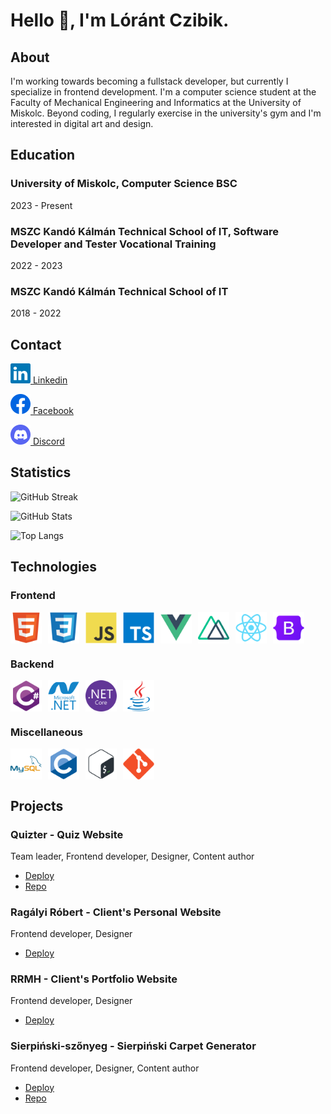 # Hello 👋, I'm Lóránt Czibik.

## About
I'm working towards becoming a fullstack developer, but currently I specialize in frontend development. I'm a computer science student at the Faculty of Mechanical Engineering and Informatics at the University of Miskolc. Beyond coding, I regularly exercise in the university's gym and I'm interested in digital art and design.

## Education
### University of Miskolc, Computer Science BSC
2023 - Present


### MSZC Kandó Kálmán Technical School of IT, Software Developer and Tester Vocational Training
2022 - 2023

### MSZC Kandó Kálmán Technical School of IT
2018 - 2022

## Contact
[![linkedin](https://raw.githubusercontent.com/CLorant/readme-social-icons/main/small/filled/linkedin.svg) Linkedin](https://www.linkedin.com/in/czibik-l%C3%B3r%C3%A1nt-partik-38369a2b1/)

[![facebook](https://raw.githubusercontent.com/CLorant/readme-social-icons/main/small/filled/facebook.svg) Facebook](https://www.facebook.com/lorant.czibik/) 

[![discord](https://raw.githubusercontent.com/CLorant/readme-social-icons/main/small/filled/discord.svg) Discord](https://discordapp.com/users/skalel_v0)

## Statistics

![GitHub Streak](https://github-readme-streak-stats.herokuapp.com?user=CLorant&theme=dark&date_format=%5BY%20%5DM%20j)

![GitHub Stats](https://github-readme-stats.vercel.app/api?username=CLorant&theme=dark&show_icons=true&icon_color=FB8C00)

![Top Langs](https://github-readme-stats.vercel.app/api/top-langs/?username=Clorant&layout=compact&theme=dark)

## Technologies
### Frontend
<div style="display: flex; flex-direction: row; gap: 10px;">
    <img src="https://raw.githubusercontent.com/devicons/devicon/master/icons/html5/html5-original.svg" alt="html5" width="50" height="50">
    <img src="https://raw.githubusercontent.com/devicons/devicon/master/icons/css3/css3-original.svg" alt="css3" width="50" height="50">
    <img src="https://raw.githubusercontent.com/devicons/devicon/master/icons/javascript/javascript-original.svg" alt="javascript" width="50" height="50">
    <img src="https://raw.githubusercontent.com/devicons/devicon/master/icons/typescript/typescript-original.svg" alt="typescript" width="50" height="50">
    <img src="https://raw.githubusercontent.com/devicons/devicon/master/icons/vuejs/vuejs-original.svg" alt="vuejs" width="50" height="50">
    <img src="https://raw.githubusercontent.com/devicons/devicon/master/icons/nuxtjs/nuxtjs-original.svg" alt="nuxtjs" width="50" height="50">
    <img src="https://raw.githubusercontent.com/devicons/devicon/master/icons/react/react-original.svg" alt="react" width="50" height="50">
    <img src="https://raw.githubusercontent.com/devicons/devicon/master/icons/bootstrap/bootstrap-original.svg" alt="bootstrap" width="50" height="50">
</div>

### Backend
<div style="display: flex; flex-direction: row; gap: 10px;">
    <img src="https://raw.githubusercontent.com/devicons/devicon/master/icons/csharp/csharp-original.svg" alt="csharp" width="50" height="50">
    <img src="https://raw.githubusercontent.com/devicons/devicon/master/icons/dot-net/dot-net-plain-wordmark.svg" alt="dotnet" width="50" height="50">
    <img src="https://raw.githubusercontent.com/devicons/devicon/master/icons/dotnetcore/dotnetcore-original.svg" alt="dotnetcore" width="50" height="50">
    <img src="https://raw.githubusercontent.com/devicons/devicon/master/icons/java/java-original.svg" alt="java" width="50" height="50">
</div>

### Miscellaneous
<div style="display: flex; flex-direction: row; gap: 10px;">
    <img src="https://raw.githubusercontent.com/devicons/devicon/master/icons/mysql/mysql-original-wordmark.svg" alt="mysql" width="50" height="50">
    <img src="https://raw.githubusercontent.com/devicons/devicon/master/icons/c/c-original.svg" alt="c" width="50" height="50">
    <img src="https://raw.githubusercontent.com/devicons/devicon/master/icons/bash/bash-original.svg" alt="bash" width="50" height="50">
    <img src="https://raw.githubusercontent.com/devicons/devicon/master/icons/git/git-original.svg" alt="git" width="50" height="50">
</div>

## Projects

### Quizter - Quiz Website
Team leader, Frontend developer, Designer, Content author
- [Deploy](https://quizter.regoba.com/)
- [Repo](https://github.com/CLorant/quizter)

<!--
### Czibik Lóránt Patrik - Personal Website
- [Deploy](?)
- [Repo](?)
-->

### Ragályi Róbert - Client's Personal Website
Frontend developer, Designer
- [Deploy](https://ragaliy.hu/)

### RRMH - Client's Portfolio Website
Frontend developer, Designer
- [Deploy](https:/rrmh.hu/)

### Sierpiński-szőnyeg - Sierpiński Carpet Generator
Frontend developer, Designer, Content author
- [Deploy](https://clorant.github.io/sierpinski)
- [Repo](https://github.com/CLorant/clorant.github.io/tree/main)